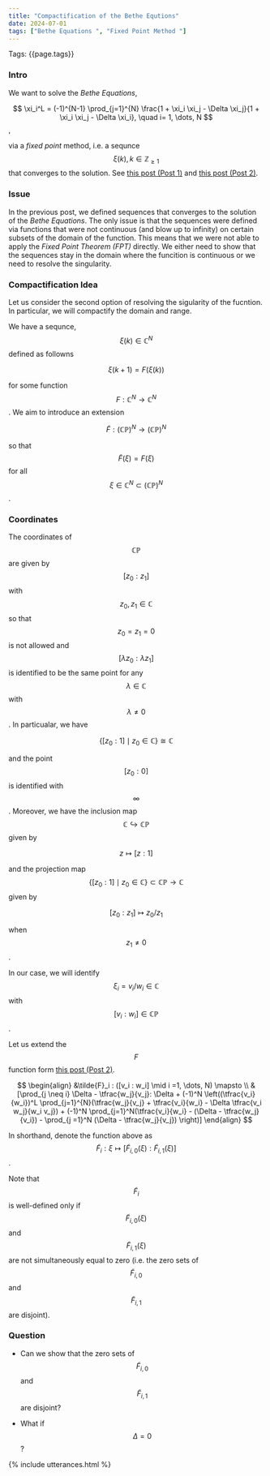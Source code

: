```yaml
---
title: "Compactification of the Bethe Equtions"
date: 2024-07-01
tags: ["Bethe Equations ", "Fixed Point Method "]
---
```

Tags: {{page.tags}}

### Intro

We want to solve the *Bethe Equations*,

$$ 
\xi_i^L = (-1)^{N-1} \prod_{j=1}^{N} \frac{1 + \xi_i \xi_j - \Delta \xi_j}{1 + \xi_i \xi_j - \Delta \xi_i}, \quad i= 1, \dots, N
$$,

via a *fixed point* method, i.e. a sequnce $$\xi(k), k \in \mathbb{Z}_{\geq 1}$$ that converges to the solution. See [this post (Post 1)](/URSA23/2024/06/12/fxpt.html) and [this post (Post 2)](/URSA23/2024/06/22/fxpt2.html).

### Issue

In the previous post, we defined sequences that converges to the solution of the *Bethe Equations*. The only issue is that the sequences were defined via functions that were not continuous (and blow up to infinity) on certain subsets of the domain of the function. This means that we were not able to apply the *Fixed Point Theorem (FPT)* directly. We either need to show that the sequences stay in the domain where the funcition is continuous or we need to resolve the singularity.

### Compactification Idea

Let us consider the second option of resolving the sigularity of the fucntion. In particular, we will compactify the domain and range.

We have a sequnce, $$\xi(k) \in \mathbb{C}^{N}$$ defined as followns

$$
\xi(k +1)  = F(\xi(k))
$$

for some function $$F: \mathbb{C}^{N} \rightarrow \mathbb{C}^{N}$$. We aim to introduce an extension

$$
\tilde{F}: (\mathbb{CP})^{N} \rightarrow (\mathbb{CP})^{N}
$$

so that $$\tilde{F}(\xi) = F(\xi)$$ for all $$\xi \in \mathbb{C}^{N} \subset  (\mathbb{CP})^{N}$$.

### Coordinates

The coordinates of $$\mathbb{CP}$$ are given by $$[z_0 :z_1]$$ with $$z_0, z_1 \in \mathbb{C}$$ so that $$ z_0 = z_1 = 0$$ is not allowed and $$[\lambda  z_0 : \lambda z_1]$$ is identified to be the same point for any $$\lambda \in \mathbb{C}$$ with $$\lambda \neq 0$$. In particualar, we have 

$$
\{ [z_0:1] \mid z_0 \in \mathbb{C} \} \cong \mathbb{C}
$$ 

and the point $$[z_0 : 0]$$ is identified with $$\infty$$. Moreover, we have the inclusion map $$\mathbb{C} \hookrightarrow \mathbb{CP}$$ given by

$$
z \mapsto [z:1]
$$

and the projection map $$\{ [z_0:1] \mid z_0 \in \mathbb{C} \} \subset \mathbb{CP} \rightarrow \mathbb{C}$$ given by

$$
[z_0 : z_1] \mapsto z_0/z_1
$$

when $$z_1 \neq 0$$.

In our case, we will identify $$\xi_i = v_i/w_i \in \mathbb{C}$$ with $$[v_i:w_i] \in \mathbb{CP}$$.

Let us extend the $$F$$ function form [this post (Post 2)](/URSA23/2024/06/22/fxpt2.html).

$$
\begin{align}
&\tilde{F}_i : ([v_i : w_i] \mid i =1, \dots, N) \mapsto \\
&[\prod_{j \neq i} \Delta - \tfrac{w_j}{v_j}: \Delta + (-1)^N \left((\tfrac{v_i}{w_i})^L \prod_{j=1}^{N}(\tfrac{w_j}{v_j} + \tfrac{v_i}{w_i}  - \Delta \tfrac{v_i w_j}{w_i v_j}) + (-1)^N \prod_{j=1}^N(\tfrac{v_i}{w_i} - (\Delta - \tfrac{w_j}{v_i}) - \prod_{j =1}^N (\Delta - \tfrac{w_j}{v_j}) \right)]
\end{align}
$$

In shorthand, denote the function above as $$\tilde{F}_i : \xi \mapsto [\tilde{F}_{i, 0}(\xi): \tilde{F}_{i, 1}(\xi)]$$. 

Note that $$\tilde{F}_i$$ is well-defined only if $$\tilde{F}_{i, 0}(\xi)$$ and $$\tilde{F}_{i, 1}(\xi)$$ are not simultaneously equal to zero (i.e. the zero sets of $$\tilde{F}_{i, 0}$$ and $$\tilde{F}_{i, 1}$$ are disjoint).

### Question

- Can we show that the zero sets of $$\tilde{F}_{i, 0}$$ and $$\tilde{F}_{i, 1}$$ are disjoint?

- What if $$\Delta =0$$?


{% include utterances.html %}
